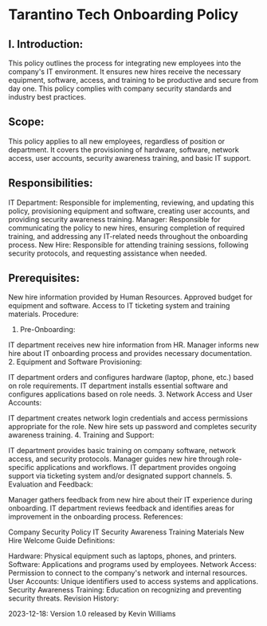 # Tarantino Tech Onboarding Policy


## I. Introduction:

This policy outlines the process for integrating new employees into the company's IT environment. It ensures new hires receive the necessary equipment, software, access, and training to be productive and secure from day one. This policy complies with company security standards and industry best practices.

## Scope:

This policy applies to all new employees, regardless of position or department. It covers the provisioning of hardware, software, network access, user accounts, security awareness training, and basic IT support.

## Responsibilities:

IT Department: Responsible for implementing, reviewing, and updating this policy, provisioning equipment and software, creating user accounts, and providing security awareness training.
Manager: Responsible for communicating the policy to new hires, ensuring completion of required training, and addressing any IT-related needs throughout the onboarding process.
New Hire: Responsible for attending training sessions, following security protocols, and requesting assistance when needed.

## Prerequisites:

New hire information provided by Human Resources.
Approved budget for equipment and software.
Access to IT ticketing system and training materials.
Procedure:

1. Pre-Onboarding:

IT department receives new hire information from HR.
Manager informs new hire about IT onboarding process and provides necessary documentation.
2. Equipment and Software Provisioning:

IT department orders and configures hardware (laptop, phone, etc.) based on role requirements.
IT department installs essential software and configures applications based on role needs.
3. Network Access and User Accounts:

IT department creates network login credentials and access permissions appropriate for the role.
New hire sets up password and completes security awareness training.
4. Training and Support:

IT department provides basic training on company software, network access, and security protocols.
Manager guides new hire through role-specific applications and workflows.
IT department provides ongoing support via ticketing system and/or designated support channels.
5. Evaluation and Feedback:

Manager gathers feedback from new hire about their IT experience during onboarding.
IT department reviews feedback and identifies areas for improvement in the onboarding process.
References:

Company Security Policy
IT Security Awareness Training Materials
New Hire Welcome Guide
Definitions:

Hardware: Physical equipment such as laptops, phones, and printers.
Software: Applications and programs used by employees.
Network Access: Permission to connect to the company's network and internal resources.
User Accounts: Unique identifiers used to access systems and applications.
Security Awareness Training: Education on recognizing and preventing security threats.
Revision History:

2023-12-18: Version 1.0 released by Kevin Williams




